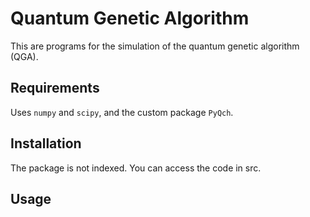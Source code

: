 # Quantum Genetic Algorithm

This are programs for the simulation of the quantum genetic algorithm (QGA).

## Requirements

Uses `numpy` and `scipy`, and the custom package `PyQch`.

## Installation

The package is not indexed. You can access the code in src.

## Usage


